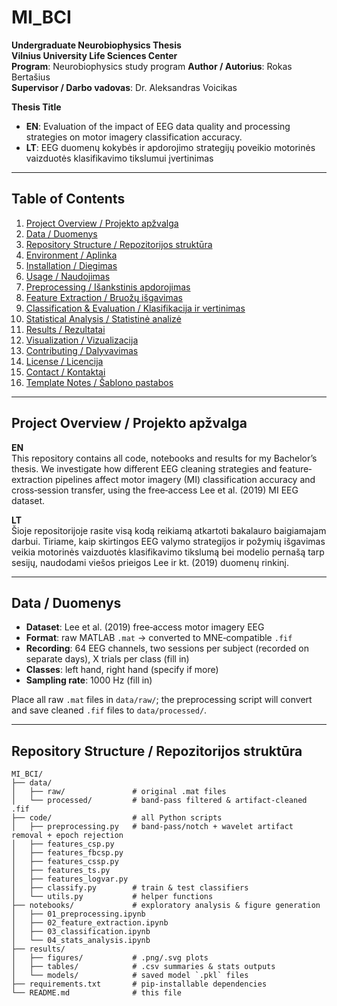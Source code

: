 # MI_BCI

**Undergraduate Neurobiophysics Thesis**  
**Vilnius University Life Sciences Center**  
**Program**: Neurobiophysics study program
**Author / Autorius**: Rokas Bertašius  
**Supervisor / Darbo vadovas**: Dr. Aleksandras Voicikas  

**Thesis Title**  
- **EN**: Evaluation of the impact of EEG data quality and processing strategies on motor imagery classification accuracy.  
- **LT**: EEG duomenų kokybės ir apdorojimo strategijų poveikio motorinės vaizduotės klasifikavimo tikslumui įvertinimas  

---

## Table of Contents

1. [Project Overview / Projekto apžvalga](#project-overview--projekto-apžvalga)  
2. [Data / Duomenys](#data--duomenys)  
3. [Repository Structure / Repozitorijos struktūra](#repository-structure--repozitorijos-struktūra)  
4. [Environment / Aplinka](#environment--aplinka)  
5. [Installation / Diegimas](#installation--diegimas)  
6. [Usage / Naudojimas](#usage--naudojimas)  
7. [Preprocessing / Išankstinis apdorojimas](#preprocessing--išankstinis-apdorojimas)  
8. [Feature Extraction / Bruožų išgavimas](#feature-extraction--bruozu-isgavimas)  
9. [Classification & Evaluation / Klasifikacija ir vertinimas](#classification--evaluation--klasifikacija-ir-vertinimas)  
10. [Statistical Analysis / Statistinė analizė](#statistical-analysis--statistinė-analizė)  
11. [Results / Rezultatai](#results--rezultatai)  
12. [Visualization / Vizualizacija](#visualization--vizualizacija)  
13. [Contributing / Dalyvavimas](#contributing--dalyvavimas)  
14. [License / Licencija](#license--licencija)  
15. [Contact / Kontaktai](#contact--kontaktai)  
16. [Template Notes / Šablono pastabos](#template-notes--šablono-pastabos)  

---

## Project Overview / Projekto apžvalga

**EN**  
This repository contains all code, notebooks and results for my Bachelor’s thesis. We investigate how different EEG cleaning strategies and feature‐extraction pipelines affect motor imagery (MI) classification accuracy and cross‐session transfer, using the free‐access Lee et al. (2019) MI EEG dataset.

**LT**  
Šioje repositorijoje rasite visą kodą reikiamą atkartoti bakalauro baigiamajam darbui. Tiriame, kaip skirtingos EEG valymo strategijos ir požymių išgavimas veikia motorinės vaizduotės klasifikavimo tikslumą bei modelio pernašą tarp sesijų, naudodami viešos prieigos Lee ir kt. (2019) duomenų rinkinį.

---

## Data / Duomenys

- **Dataset**: Lee et al. (2019) free‐access motor imagery EEG  
- **Format**: raw MATLAB `.mat` → converted to MNE‐compatible `.fif`  
- **Recording**: 64 EEG channels, two sessions per subject (recorded on separate days), X trials per class (fill in)  
- **Classes**: left hand, right hand (specify if more)  
- **Sampling rate**: 1000 Hz (fill in)  

Place all raw `.mat` files in `data/raw/`; the preprocessing script will convert and save cleaned `.fif` files to `data/processed/`.

---

## Repository Structure / Repozitorijos struktūra

```plain
MI_BCI/
├── data/
│   ├── raw/               # original .mat files
│   └── processed/         # band-pass filtered & artifact-cleaned .fif
├── code/                  # all Python scripts
│   ├── preprocessing.py   # band-pass/notch + wavelet artifact removal + epoch rejection
│   ├── features_csp.py
│   ├── features_fbcsp.py
│   ├── features_cssp.py
│   ├── features_ts.py
│   ├── features_logvar.py
│   ├── classify.py        # train & test classifiers
│   └── utils.py           # helper functions
├── notebooks/             # exploratory analysis & figure generation
│   ├── 01_preprocessing.ipynb
│   ├── 02_feature_extraction.ipynb
│   ├── 03_classification.ipynb
│   └── 04_stats_analysis.ipynb
├── results/
│   ├── figures/           # .png/.svg plots
│   ├── tables/            # .csv summaries & stats outputs
│   └── models/            # saved model `.pkl` files
├── requirements.txt       # pip-installable dependencies
└── README.md              # this file
